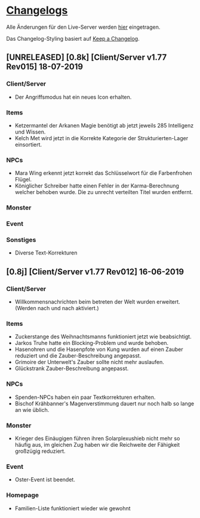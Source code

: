 # [Changelogs](https://www.d4o.info/index.php/das-spiel/server/changelogs/326-version-dev.html)
Alle Änderungen für den Live-Server werden [hier](https://www.d4o.info/index.php/das-spiel/server/changelogs/326-version-dev.html) eingetragen.

Das Changelog-Styling basiert auf [Keep a Changelog](https://keepachangelog.com/de/1.0.0/).
## [UNRELEASED] [0.8k] [Client/Server v1.77 Rev015] 18-07-2019
### Client/Server
- Der Angriffsmodus hat ein neues Icon erhalten.

### Items
- Ketzermantel der Arkanen Magie benötigt ab jetzt jeweils 285 Intelligenz und Wissen.
- Kelch Met wird jetzt in die Korrekte Kategorie der Strukturierten-Lager einsortiert.

### NPCs
- Mara Wing erkennt jetzt korrekt das Schlüsselwort für die Farbenfrohen Flügel.
- Königlicher Schreiber hatte einen Fehler in der Karma-Berechnung welcher behoben wurde. Die zu unrecht verteilten Titel wurden entfernt. 

### Monster

### Event

### Sonstiges
- Diverse Text-Korrekturen

## [0.8j] [Client/Server v1.77 Rev012] 16-06-2019
### Client/Server
- Willkommensnachrichten beim betreten der Welt wurden erweitert. (Werden nach und nach aktiviert.)

### Items
- Zuckerstange des Weihnachtsmanns funktioniert jetzt wie beabsichtigt.
- Jarkos Truhe hatte ein Blocking-Problem und wurde behoben.
- Hasenohren und die Hasenpfote von Kung wurden auf einen Zauber reduziert und die Zauber-Beschreibung angepasst.
- Grimoire der Unterwelt's Zauber sollte nicht mehr auslaufen.
- Glückstrank Zauber-Beschreibung angepasst.

### NPCs
- Spenden-NPCs haben ein paar Textkorrekturen erhalten.
- Bischof Krähbanner's Magenverstimmung dauert nur noch halb so lange an wie üblich.

### Monster
- Krieger des Einäugigen führen ihren Solarplexushieb nicht mehr so häufig aus, im gleichen Zug haben wir die Reichweite der Fähigkeit großzügig reduziert.

### Event
- Oster-Event ist beendet.

### Homepage
- Familien-Liste funktioniert wieder wie gewohnt
